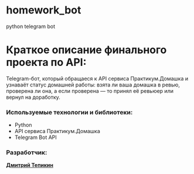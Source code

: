 # homework_bot
python telegram bot
# Краткое описание финального проекта по API:

Telegram-бот, который обращаеся к API сервиса Практикум.Домашка и узнаваёт статус домашней работы: взята ли ваша домашка в ревью, проверена ли она, а если проверена — то принял её ревьюер или вернул на доработку.


### Используемые технологии и библиотеки:

* Python 
* API сервиса Практикум.Домашка
* Telegram Bot API


### Разработчик:

**[Дмитрий Тепикин](https://github.com/gatitobonito/)**
